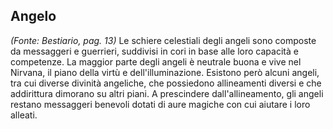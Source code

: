 ## **Angelo**

*(Fonte: Bestiario, pag. 13)* Le schiere celestiali degli angeli sono composte da messaggeri e guerrieri, suddivisi in cori in base alle loro capacità e competenze. La maggior parte degli angeli è neutrale buona e vive nel Nirvana, il piano della virtù e dell'illuminazione. Esistono però alcuni angeli, tra cui diverse divinità angeliche, che possiedono allineamenti diversi e che addirittura dimorano su altri piani. A prescindere dall'allineamento, gli angeli restano messaggeri benevoli dotati di aure magiche con cui aiutare i loro alleati.

